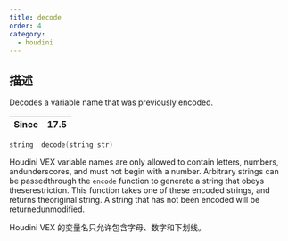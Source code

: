 ```yaml
---
title: decode
order: 4
category:
  - houdini
---
```

    
## 描述

Decodes a variable name that was previously encoded.

| Since | 17.5 |
| ----- | ---- |

```c
string  decode(string str)
```

Houdini VEX variable names are only allowed to contain letters, numbers,
andunderscores, and must not begin with a number. Arbitrary strings can be
passedthrough the `encode` function to generate a string that obeys
theserestriction. This function takes one of these encoded strings, and
returns theoriginal string. A string that has not been encoded will be
returnedunmodified.

Houdini VEX 的变量名只允许包含字母、数字和下划线。
